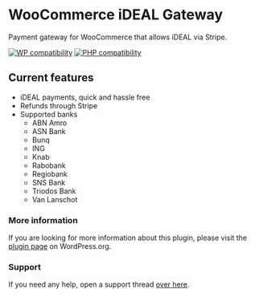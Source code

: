 # WooCommerce iDEAL Gateway

Payment gateway for WooCommerce that allows iDEAL via Stripe.

[![WP compatibility](https://plugintests.com/plugins/woo-ideal-gateway/wp-badge.svg)](https://plugintests.com/plugins/woo-ideal-gateway/latest) [![PHP compatibility](https://plugintests.com/plugins/woo-ideal-gateway/php-badge.svg)](https://plugintests.com/plugins/woo-ideal-gateway/latest)

## Current features

* iDEAL payments, quick and hassle free
* Refunds through Stripe
* Supported banks
  * ABN Amro
  * ASN Bank
  * Bunq
  * ING
  * Knab
  * Rabobank
  * Regiobank
  * SNS Bank
  * Triodos Bank
  * Van Lanschot

### More information

If you are looking for more information about this plugin, please visit the [plugin page](https://wordpress.org/plugins/woo-ideal-gateway) on WordPress.org.

### Support

If you need any help, open a support thread [over here](https://wordpress.org/support/plugin/woo-ideal-gateway).
